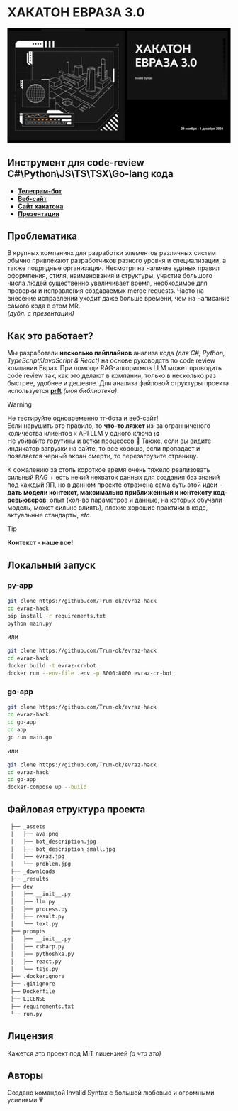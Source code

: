 # ХАКАТОН ЕВРАЗА 3.0
![евраз](/_assets/evraz.jpg)

## Инструмент для code-review C#\Python\JS\TS\TSX\Go-lang кода

- **[Телеграм-бот](https://t.me/EVRAZ_CR_bot)**
- **[Веб-сайт](https://evrasa-dq2203.amvera.io/)**
- **[Сайт хакатона](https://xn--80aaaairqt2ajzt9a.xn--p1ai/)**
- **[Презентация](https://www.figma.com/slides/GzNeGO8u0tvLKLr9V58SVf/%D0%95%D0%B2%D1%80%D0%B0%D0%B7?node-id=1-66&t=eREjkzmXZVj3xbhI-1)**

## Проблематика
В крупных компаниях для разработки элементов различных систем обычно привлекают разработчиков разного уровня и специализации, а также подрядные организации. Несмотря на наличие единых правил оформления, стиля, наименования и структуры, участие большого числа людей существенно увеличивает время, необходимое для проверки и исправления создаваемых merge requests. Часто на внесение исправлений уходит даже больше времени, чем на написание самого кода в этом MR. \
*(дубл. с презентации)*

## Как это работает?
Мы разработали **несколько пайплайнов** анализа кода *(для C#, Python, TypeScript/JavaScript & React)* на основе руководств по code review компании Eвраз. При помощи RAG-алгоритмов LLM может проводить code review так, как это делают в компании, только в несколько раз быстрее, удобнее и дешевле. Для анализа файловой структуры проекта используется **[prft](https://github.com/Trum-ok/project-file-tree)** *(моя библиотека)*.

> [!WARNING]  
> Не тестируйте одновременно тг-бота и веб-сайт! \
> Если нарушить это правило, то **что-то ляжет** из-за огранниченого количества клиентов к API LLM у одного ключа **:c**    
> Не убивайте горутины и ветки процессов 🥺
> Также, если вы видите индикатор загрузки на сайте, то все хорошо, если пропадает и появляется черный экран смерти, то перезагрузите страницу.

К сожалению за столь короткое время очень тяжело реализовать сильный RAG + есть некий нехваток данных для создания баз знаний под каждый ЯП, но в данном проекте отражена сама суть этой идеи - 
**дать модели контекст, максимально приближенный к контексту код-ревьюверов**: опыт (кол-во параметров и данные, на которых обучали модель, может сильно влиять), плохие хорошие практики в коде, актуальные стандарты, *etc.*

> [!TIP]
> **Контекст - наше все!**


## Локальный запуск
### py-app
```bash
git clone https://github.com/Trum-ok/evraz-hack
cd evraz-hack
pip install -r requirements.txt
python main.py 
```
или

```bash
git clone https://github.com/Trum-ok/evraz-hack
cd evraz-hack
docker build -t evraz-cr-bot .
docker run --env-file .env -p 8000:8000 evraz-cr-bot
```
### go-app
```bash
git clone https://github.com/Trum-ok/evraz-hack
cd evraz-hack
cd go-app
cd app
go run main.go
```
или
```bash
git clone https://github.com/Trum-ok/evraz-hack
cd evraz-hack
cd go-app
docker-compose up --build
```

## Файловая структура проекта
```bash
 ├── _assets
 │   ├── ava.png
 │   ├── bot_description.jpg
 │   ├── bot_description_small.jpg
 │   ├── evraz.jpg
 │   └── problem.jpg
 ├── _downloads
 ├── _results
 ├── dev
 │   ├── __init__.py
 │   ├── llm.py
 │   ├── process.py
 │   ├── result.py
 │   └── text.py
 ├── prompts
 │   ├── __init__.py
 │   ├── csharp.py
 │   ├── pythoshka.py
 │   ├── react.py
 │   └── tsjs.py
 ├── .dockerignore
 ├── .gitignore
 ├── Dockerfile
 ├── LICENSE
 ├── requirements.txt
 └── run.py
```

## Лицензия
Кажется это проект под MIT лицензией *(а что это)*

## Авторы
Создано командой Invalid Syntax с большой любовью и огромными усилиями 💗
